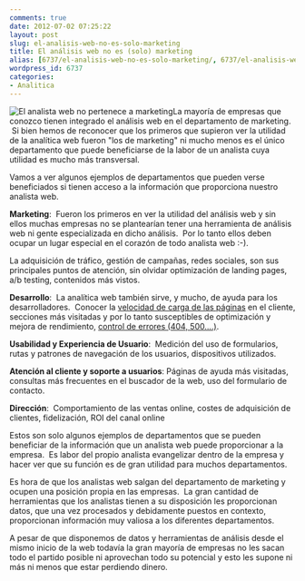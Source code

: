 ```yaml
---
comments: true
date: 2012-07-02 07:25:22
layout: post
slug: el-analisis-web-no-es-solo-marketing
title: El análisis web no es (solo) marketing
alias: [6737/el-analisis-web-no-es-solo-marketing/, 6737/el-analisis-web-no-es-solo-marketing]
wordpress_id: 6737
categories:
- Analitica
---
```


![El analista web no pertenece a marketing](http://www.alvareznavarro.es/images/2012/07/web_analytics_2_0_demystified-300x227.png)La mayoría de empresas que conozco tienen integrado el análisis web en el departamento de marketing.  Si bien hemos de reconocer que los primeros que supieron ver la utilidad de la analítica web fueron "los de marketing" ni mucho menos es el único departamento que puede beneficiarse de la labor de un analista cuya utilidad es mucho más transversal.

<!--more-->

Vamos a ver algunos ejemplos de departamentos que pueden verse beneficiados si tienen acceso a la información que proporciona nuestro analista web.

**Marketing**:  Fueron los primeros en ver la utilidad del análisis web y sin ellos muchas empresas no se plantearían tener una herramienta de análisis web ni gente especializada en dicho análisis.  Por lo tanto ellos deben ocupar un lugar especial en el corazón de todo analista web :-).

La adquisición de tráfico, gestión de campañas, redes sociales, son sus principales puntos de atención, sin olvidar optimización de landing pages, a/b testing, contenidos más vistos.

**Desarrollo**:  La analítica web también sirve, y mucho, de ayuda para los desarrolladores.  Conocer la [velocidad de carga de las páginas](http://www.alvareznavarro.es/5808/medir-el-tiempo-de-carga-de-tu-pagina-con-google-analytics/) en el cliente, secciones más visitadas y por lo tanto susceptibles de optimización y mejora de rendimiento, [control de errores (404, 500....)](http://www.alvareznavarro.es/5820/medir-las-paginas-de-error-con-google-analytics/).

**Usabilidad y Experiencia de Usuario**:  Medición del uso de formularios, rutas y patrones de navegación de los usuarios, dispositivos utilizados.

**Atención al cliente y soporte a usuarios**: Páginas de ayuda más visitadas, consultas más frecuentes en el buscador de la web, uso del formulario de contacto.

**Dirección**:  Comportamiento de las ventas online, costes de adquisición de clientes, fidelización, ROI del canal online

Estos son solo algunos ejemplos de departamentos que se pueden beneficiar de la información que un analista web puede proporcionar a la empresa.  Es labor del propio analista evangelizar dentro de la empresa y hacer ver que su función es de gran utilidad para muchos departamentos.

Es hora de que los analistas web salgan del departamento de marketing y ocupen una posición propia en las empresas.  La gran cantidad de herramientas que los analistas tienen a su disposición les proporcionan datos, que una vez procesados y debidamente puestos en contexto, proporcionan información muy valiosa a los diferentes departamentos.

A pesar de que disponemos de datos y herramientas de análisis desde el mismo inicio de la web todavía la gran mayoría de empresas no les sacan todo el partido posible ni aprovechan todo su potencial y esto les supone ni más ni menos que estar perdiendo dinero.
